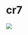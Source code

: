 <h1>cr7 </h1>
<img src = "https://www.thesun.co.uk/wp-content/uploads/2018/09/NINTCHDBPICT000332304738-e1536166173551.jpg"/>
